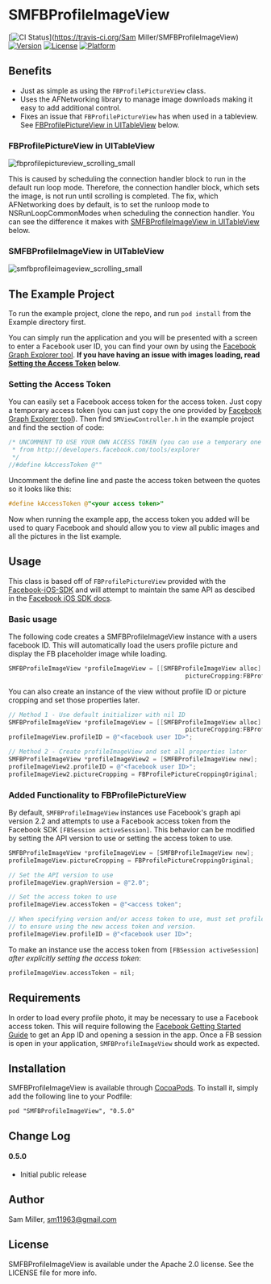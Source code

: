 # SMFBProfileImageView

[![CI Status](https://travis-ci.org/sm11963/SMFBProfileImageView.svg?branch=master&style=flat)](https://travis-ci.org/Sam Miller/SMFBProfileImageView)
[![Version](https://img.shields.io/cocoapods/v/SMFBProfileImageView.svg?style=flat)](http://cocoadocs.org/docsets/SMFBProfileImageView)
[![License](https://img.shields.io/cocoapods/l/SMFBProfileImageView.svg?style=flat)](http://cocoadocs.org/docsets/SMFBProfileImageView)
[![Platform](https://img.shields.io/cocoapods/p/SMFBProfileImageView.svg?style=flat)](http://cocoadocs.org/docsets/SMFBProfileImageView)

## Benefits
* Just as simple as using the `FBProfilePictureView` class.
* Uses the AFNetworking library to manage image downloads making it easy to add additional control.
* Fixes an issue that `FBProfilePictureView` has when used in a tableview. See [FBProfilePictureView in UITableView](#fbprofilepictureview-in-uitableview) below.

### FBProfilePictureView in UITableView

![fbprofilepictureview_scrolling_small](https://cloud.githubusercontent.com/assets/1255071/5689837/451b1d9a-983c-11e4-90d7-88ed3e4e534e.gif)

This is caused by scheduling the connection handler block to run in the default run loop mode. Therefore, the connection handler block, which sets the image, is not run until scrolling is completed. The fix, which AFNetworking does by default, is to set the runloop mode to NSRunLoopCommonModes when scheduling the connection handler. You can see the difference it makes with [SMFBProfileImageView in UITableView](smfbprofileimageview-in-uitableview) below.

### SMFBProfileImageView in UITableView

![smfbprofileimageview_scrolling_small](https://cloud.githubusercontent.com/assets/1255071/5689838/451ebd60-983c-11e4-9805-6ba82875b0e5.gif)

## The Example Project
To run the example project, clone the repo, and run `pod install` from the Example directory first.

You can simply run the application and you will be presented with a screen to enter a Facebook user ID, you can find your own by using the [Facebook Graph Explorer tool](https://developers.facebook.com/tools/explorer). **If you have having an issue with images loading, read [Setting the Access Token](#setting-the-access-token) below**.

### Setting the Access Token

You can easily set a Facebook access token for the access token. Just copy a temporary access token (you can just copy the one provided by [Facebook Graph Explorer tool](https://developers.facebook.com/tools/explorer)). Then find `SMViewController.h` in the example project and find the section of code:

```objective-c
/* UNCOMMENT TO USE YOUR OWN ACCESS TOKEN (you can use a temporary one
 * from http://developers.facebook.com/tools/explorer
 */
//#define kAccessToken @""
```

Uncomment the define line and paste the access token between the quotes so it looks like this:

```objective-c
#define kAccessToken @"<your access token>"
```

Now when running the example app, the access token you added will be used to quary Facebook and should allow you to view all public images and all the pictures in the list example.

## Usage

This class is based off of `FBProfilePictureView` provided with the [Facebook-iOS-SDK](https://github.com/facebook/facebook-ios-sdk) and will attempt to maintain the same API as descibed in the [Facebook iOS SDK docs](https://developers.facebook.com/docs/reference/ios/current/class/FBProfilePictureView/).

### Basic usage

The following code creates a SMFBProfileImageView instance with a users facebook ID. This will automatically load the users profile picture and display the FB placeholder image while loading.

```objective-c
SMFBProfileImageView *profileImageView = [[SMFBProfileImageView alloc] initWithProfileID:@"<profile id>"
 					     		                 pictureCropping:FBProfilePictureCroppingSquare];
```

You can also create an instance of the view without profile ID or picture cropping and set those properties later.


```objective-c
// Method 1 - Use default initializer with nil ID
SMFBProfileImageView *profileImageView = [[SMFBProfileImageView alloc] initWithProfileID:nil
 					     		                 pictureCropping:FBProfilePictureCroppingSquare];
profileImageView.profileID = @"<facebook user ID>";

// Method 2 - Create profileImageView and set all properties later
SMFBProfileImageView *profileImageView2 = [SMFBProfileImageView new];
profileImageView2.profileID = @"<facebook user ID>";
profileImageView2.pictureCropping = FBProfilePictureCroppingOriginal;
```

### Added Functionality to FBProfilePictureView

By default, `SMFBProfileImageView` instances use Facebook's graph api version 2.2 and attempts to use a Facebook access token from the Facebook SDK `[FBSession activeSession]`. This behavior can be modified by setting the API version to use or setting the access token to use.

```objective-c
SMFBProfileImageView *profileImageView = [SMFBProfileImageView new];
profileImageView.pictureCropping = FBProfilePictureCroppingOriginal;

// Set the API version to use
profileImageView.graphVersion = @"2.0";

// Set the access token to use
profileImageView.accessToken = @"<access token";

// When specifying version and/or access token to use, must set profileID afterwards
// to ensure using the new access token and version.
profileImageView.profileID = @"<facebook user ID>";
```

To make an instance use the access token from `[FBSession activeSession]` *after explicitly setting the access token*:

```objective-c
profileImageView.accessToken = nil;
```

## Requirements

In order to load every profile photo, it may be necessary to use a Facebook access token. This will require following the [Facebook Getting Started Guide](https://developers.facebook.com/docs/ios/getting-started/) to get an App ID and opening a session in the app. Once a FB session is open in your application, `SMFBProfileImageView` should work as expected.

## Installation

SMFBProfileImageView is available through [CocoaPods](http://cocoapods.org). To install
it, simply add the following line to your Podfile:

    pod "SMFBProfileImageView", "0.5.0"

## Change Log

#### 0.5.0
* Initial public release

## Author

Sam Miller, sm11963@gmail.com

## License

SMFBProfileImageView is available under the Apache 2.0 license. See the LICENSE file for more info.

